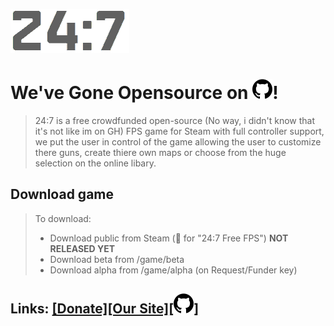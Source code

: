 <!-- Markdown file (.md) learn more at: https://youtu.be/HUBNt18RFbo -->
<!-- 24:7 logo -->
![](/logo/-DarkOn.png)
<!-- Title -->
# We've Gone Opensource on ![](/logo/github.png)!
<!-- Info bit (Block quote) -->
> 24:7 is a free crowdfunded open-source (No way, i didn't know that it's not like im on GH) FPS game for Steam with full controller support, we put the user in control of the game allowing the user to customize there guns, create thiere own maps or choose from the huge selection on the online libary. <br>
<!-- Bullet points -->
## Download game
>To download: <br>
> * Download public from Steam (🔎 for "24:7 Free FPS") **NOT RELEASED YET** <br> 
>* Download beta from /game/beta <br>
>* Download alpha from /game/alpha (on Request/Funder key)
<!-- Links -->
## Links: <a href="http://247.cyws.uk#donate">[Donate]</a><a href="http://247.cyws.uk">[Our Site]</a><a href="https://github.com/razatcorp/247">[![](/logo/github.png)]</a>
